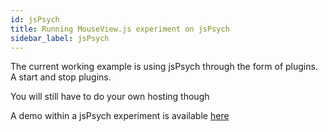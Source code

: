 ```yaml
---
id: jsPsych
title: Running MouseView.js experiment on jsPsych
sidebar_label: jsPsych
---
```


The current working example is using jsPsych through the form of plugins. A start and stop plugins. 

You will still have to do your own hosting though

A demo within a jsPsych experiment is available [here](https://github.com/u01ai11/MouseView.js/tree/master/examples/jspsych)

